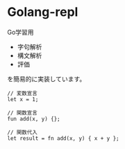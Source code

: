 # Golang-repl
Go学習用

- 字句解析
- 構文解析
- 評価  

を簡易的に実装しています。

```
// 変数宣言
let x = 1;

// 関数宣言
fun add(x, y) {};

// 関数代入
let result = fn add(x, y) { x + y };
```